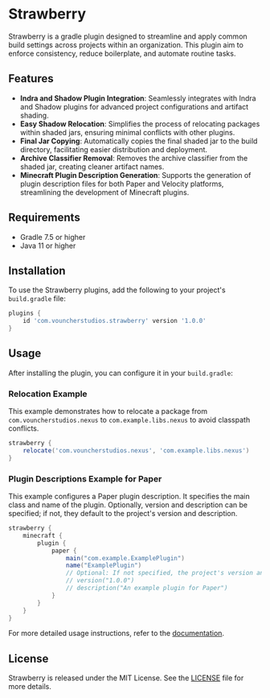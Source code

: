 # Strawberry

Strawberry is a gradle plugin designed to streamline and apply common build settings across projects
within an organization. This plugin aim to enforce consistency, reduce boilerplate, and automate routine tasks.

## Features

- **Indra and Shadow Plugin Integration**: Seamlessly integrates with Indra and Shadow plugins for advanced project
  configurations and artifact shading.
- **Easy Shadow Relocation**: Simplifies the process of relocating packages within shaded jars, ensuring minimal
  conflicts with other plugins.
- **Final Jar Copying**: Automatically copies the final shaded jar to the build directory, facilitating easier
  distribution and deployment.
- **Archive Classifier Removal**: Removes the archive classifier from the shaded jar, creating cleaner artifact names.
- **Minecraft Plugin Description Generation**: Supports the generation of plugin description files for both Paper and
  Velocity platforms, streamlining the development of Minecraft plugins.

## Requirements

- Gradle 7.5 or higher
- Java 11 or higher

## Installation

To use the Strawberry plugins, add the following to your project's `build.gradle` file:

```groovy
plugins {
    id 'com.vouncherstudios.strawberry' version '1.0.0'
}
```

## Usage

After installing the plugin, you can configure it in your `build.gradle`:

### Relocation Example

This example demonstrates how to relocate a package from `com.vouncherstudios.nexus` to `com.example.libs.nexus` to
avoid classpath conflicts.

```groovy
strawberry {
    relocate('com.vouncherstudios.nexus', 'com.example.libs.nexus')
}
```

### Plugin Descriptions Example for Paper

This example configures a Paper plugin description. It specifies the main class and name of the plugin. Optionally,
version and description can be specified; if not, they default to the project's version and description.

```groovy
strawberry {
    minecraft {
        plugin {
            paper {
                main("com.example.ExamplePlugin")
                name("ExamplePlugin")
                // Optional: If not specified, the project's version and description are used
                // version("1.0.0")
                // description("An example plugin for Paper")
            }
        }
    }
}
```

For more detailed usage instructions, refer to the [documentation](https://github.com/vouncherstudios/strawberry/wiki).

## License

Strawberry is released under the MIT License. See the [LICENSE](LICENSE) file for more details.